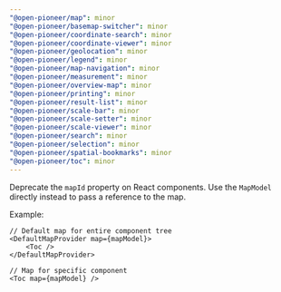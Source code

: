 ```yaml
---
"@open-pioneer/map": minor
"@open-pioneer/basemap-switcher": minor
"@open-pioneer/coordinate-search": minor
"@open-pioneer/coordinate-viewer": minor
"@open-pioneer/geolocation": minor
"@open-pioneer/legend": minor
"@open-pioneer/map-navigation": minor
"@open-pioneer/measurement": minor
"@open-pioneer/overview-map": minor
"@open-pioneer/printing": minor
"@open-pioneer/result-list": minor
"@open-pioneer/scale-bar": minor
"@open-pioneer/scale-setter": minor
"@open-pioneer/scale-viewer": minor
"@open-pioneer/search": minor
"@open-pioneer/selection": minor
"@open-pioneer/spatial-bookmarks": minor
"@open-pioneer/toc": minor
---
```


Deprecate the `mapId` property on React components.
Use the `MapModel` directly instead to pass a reference to the map.

Example:

```tsx
// Default map for entire component tree
<DefaultMapProvider map={mapModel}>
    <Toc />
</DefaultMapProvider>

// Map for specific component
<Toc map={mapModel} />
```
